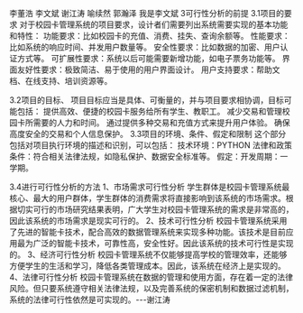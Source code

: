 李董浩 李文斌 谢江涛 喻续然 郭瀚泽
我是李文斌
3可行性分析的前提
3.1项目的要求
对于校园卡管理系统的项目要求，设计者们需要列出系统需要实现的基本功能和特性：
功能要求：比如校园卡的充值、消费、挂失、查询余额等。
性能要求：比如系统的响应时间、并发用户数量等。
安全性要求：比如数据的加密、用户认证方式等。
可扩展性要求：系统以后可能需要新增功能，如电子票务功能等。
界面友好性要求：极致简洁、易于使用的用户界面设计。
用户支持要求：帮助文档、在线支持、培训资源等。

3.2项目的目标、
项目目标应当是具体、可衡量的，并与项目要求相协调，目标可能包括：
提供高效、便捷的校园卡服务给所有学生、教职工。
减少交易和管理校园卡所需要的人力和时间。
通过提供多种交易和充值方式来提升用户体验。
确保高度安全的交易和个人信息保护。
3.3项目的环境、条件、假定和限制
这个部分包括对项目执行环境的描述和识别，可以包括：
技术环境：PYTHON
法律和政策条件：符合相关法律法规，如隐私保护、数据安全标准等。
假定：开发周期：一学期。

3.4进行可行性分析的方法
1、市场需求可行性分析
学生群体是校园卡管理系统最核心、最大的用户群体，学生群体的消费需求将直接影响到该系统的市场需求。根据切实可行的市场研究结果表明，广大学生对校园卡管理系统的需求是非常高的，因此该系统的市场需求是现实可行的。
2、技术可行性分析
校园卡管理系统采用了先进的智能卡技术，配合高效的数据管理系统来实现多种功能。该技术是目前应用最为广泛的智能卡技术，可靠性高，安全性好。因此该系统的技术可行性是实现的。
3、经济可行性分析
校园卡管理系统不仅能够提高学校的管理效率，还能够方便学生的生活和学习，降低各类管理成本。因此，该系统在经济上是实现的。
4、法律可行性分析
校园卡管理系统在数据的管理和使用方面，存在着一定的法律风险。但只要系统遵守相关法律法规，以及完善系统的保密机制和数据过滤机制，系统的法律可行性依然是可实现的。---谢江涛

